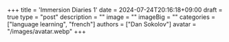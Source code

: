 +++
title = 'Immersion Diaries 1'
date = 2024-07-24T20:16:18+09:00
draft = true
type = "post"
description = ""
image = ""
imageBig = ""
categories = ["language learning", "french"]
authors = ["Dan Sokolov"]
avatar = "/images/avatar.webp"
+++